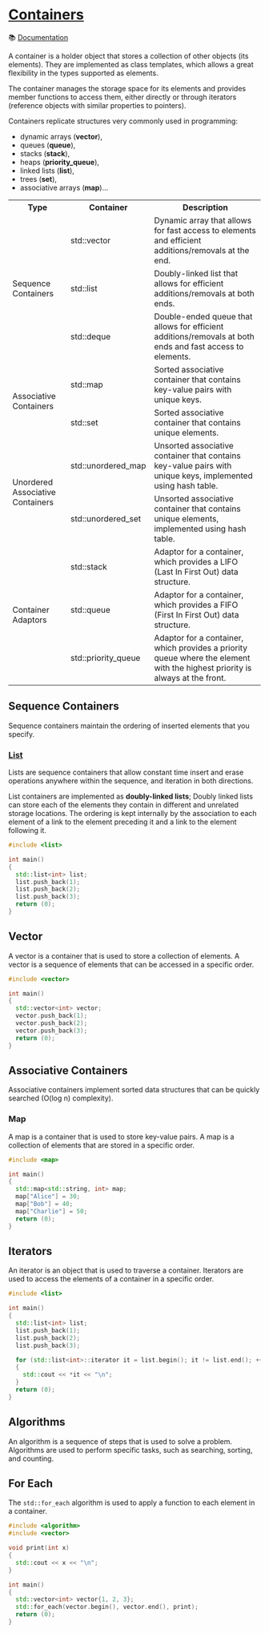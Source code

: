 # [Containers](https://learn.microsoft.com/en-us/cpp/standard-library/stl-containers?view=msvc-170)

📚 [Documentation](https://cplusplus.com/reference/stl/?kw=stl)

A container is a holder object that stores a collection of other objects (its elements). They are implemented as class templates, which allows a great flexibility in the types supported as elements.

The container manages the storage space for its elements and provides member functions to access them, either directly or through iterators (reference objects with similar properties to pointers).

Containers replicate structures very commonly used in programming:
- dynamic arrays (**vector**), 
- queues (**queue**), 
- stacks (**stack**), 
- heaps (**priority_queue**), 
- linked lists (**list**), 
- trees (**set**), 
- associative arrays (**map**)...

<table>
    <tr>
        <th>Type</th>
        <th>Container</th>
        <th>Description</th>
    </tr>
    <tr>
        <td rowspan="3">Sequence Containers</td>
        <td>std::vector</td>
        <td>Dynamic array that allows for fast access to elements and efficient additions/removals at the end.</td>
    </tr>
    <tr>
        <td>std::list</td>
        <td>Doubly-linked list that allows for efficient additions/removals at both ends.</td>
    </tr>
    <tr>
        <td>std::deque</td>
        <td>Double-ended queue that allows for efficient additions/removals at both ends and fast access to elements.</td>
    </tr>
    <tr>
        <td rowspan="2">Associative Containers</td>
        <td>std::map</td>
        <td>Sorted associative container that contains key-value pairs with unique keys.</td>
    </tr>
    <tr>
        <td>std::set</td>
        <td>Sorted associative container that contains unique elements.</td>
    </tr>
    <tr>
        <td rowspan="2">Unordered Associative Containers</td>
        <td>std::unordered_map</td>
        <td>Unsorted associative container that contains key-value pairs with unique keys, implemented using hash table.</td>
    </tr>
    <tr>
        <td>std::unordered_set</td>
        <td>Unsorted associative container that contains unique elements, implemented using hash table.</td>
    </tr>
    <tr>
        <td rowspan="3">Container Adaptors</td>
        <td>std::stack</td>
        <td>Adaptor for a container, which provides a LIFO (Last In First Out) data structure.</td>
    </tr>
    <tr>
        <td>std::queue</td>
        <td>Adaptor for a container, which provides a FIFO (First In First Out) data structure.</td>
    </tr>
    <tr>
        <td>std::priority_queue</td>
        <td>Adaptor for a container, which provides a priority queue where the element with the highest priority is always at the front.</td>
    </tr>
</table>

## Sequence Containers

Sequence containers maintain the ordering of inserted elements that you specify.

### [List](https://cplusplus.com/reference/list/list/)

Lists are sequence containers that allow constant time insert and erase operations anywhere within the sequence, and iteration in both directions.

List containers are implemented as **doubly-linked lists**; Doubly linked lists can store each of the elements they contain in different and unrelated storage locations. The ordering is kept internally by the association to each element of a link to the element preceding it and a link to the element following it.
```cpp
#include <list>

int main()
{
  std::list<int> list;
  list.push_back(1);
  list.push_back(2);
  list.push_back(3);
  return (0);
}
```

## Vector

A vector is a container that is used to store a collection of elements. A vector is a sequence of elements that can be accessed in a specific order.

```cpp
#include <vector>

int main()
{
  std::vector<int> vector;
  vector.push_back(1);
  vector.push_back(2);
  vector.push_back(3);
  return (0);
}
```

## Associative Containers

Associative containers implement sorted data structures that can be quickly searched (O(log n) complexity).

### Map

A map is a container that is used to store key-value pairs. A map is a collection of elements that are stored in a specific order.

```cpp
#include <map>

int main()
{
  std::map<std::string, int> map;
  map["Alice"] = 30;
  map["Bob"] = 40;
  map["Charlie"] = 50;
  return (0);
}
```

## Iterators

An iterator is an object that is used to traverse a container. Iterators are used to access the elements of a container in a specific order.

```cpp
#include <list>

int main()
{
  std::list<int> list;
  list.push_back(1);
  list.push_back(2);
  list.push_back(3);

  for (std::list<int>::iterator it = list.begin(); it != list.end(); ++it)
  {
    std::cout << *it << "\n";
  }
  return (0);
}
```

## Algorithms

An algorithm is a sequence of steps that is used to solve a problem. Algorithms are used to perform specific tasks, such as searching, sorting, and counting.

## For Each

The `std::for_each` algorithm is used to apply a function to each element in a container.

```cpp
#include <algorithm>
#include <vector>

void print(int x)
{
  std::cout << x << "\n";
}

int main()
{
  std::vector<int> vector{1, 2, 3};
  std::for_each(vector.begin(), vector.end(), print);
  return (0);
}
```

